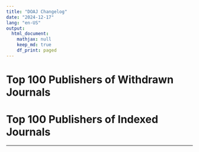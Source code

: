 ```yaml
---
title: "DOAJ Changelog"
date: "2024-12-17"
lang: "en-US"
output:
  html_document:
    mathjax: null
    keep_md: true
    df_print: paged
---
```









# Top 100 Publishers of Withdrawn Journals



<div data-pagedtable="false">
  <script data-pagedtable-source type="application/json">
{"columns":[{"label":["Publisher"],"name":[1],"type":["chr"],"align":["left"]},{"label":["Journal Count"],"name":[2],"type":["int"],"align":["right"]}],"data":[{"1":"Springer Nature","2":"181"},{"1":"Scientific Research Publishing, Inc.","2":"129"},{"1":"Wiley","2":"118"},{"1":"Bentham Science","2":"104"},{"1":"Elsevier","2":"93"},{"1":"Taylor & Francis","2":"73"},{"1":"De Gruyter Brill","2":"71"},{"1":"SciELO","2":"63"},{"1":"Wolters Kluwer","2":"59"},{"1":"Canadian Center of Science and Education","2":"38"},{"1":"Briefland","2":"37"},{"1":"MDPI","2":"35"},{"1":"OpenEdition","2":"29"},{"1":"SAGE","2":"27"},{"1":"Hans Publishers","2":"25"},{"1":"Libertas Academica, Ltd.","2":"25"},{"1":"Portico","2":"25"},{"1":"PAGEPress Publications","2":"22"},{"1":"Academy and Industry Research Collaboration Center","2":"21"},{"1":"Galenos Yayinevi","2":"19"},{"1":"Informing Science Institute","2":"16"},{"1":"NB-Media, Ltd.","2":"16"},{"1":"SciELO Agencia Nacional de Investigación y Desarrollo (ANID)","2":"16"},{"1":"Hikari, Ltd.","2":"15"},{"1":"ScopeMed","2":"15"},{"1":"CMV Verlag","2":"14"},{"1":"Knowledge E DMCC","2":"14"},{"1":"National Library of Serbia","2":"14"},{"1":"Scientific Scholar","2":"14"},{"1":"EJournal Publishing","2":"13"},{"1":"Science Publications","2":"13"},{"1":"Universitas Udayana","2":"13"},{"1":"African Journals Online","2":"12"},{"1":"Copernicus GmbH","2":"12"},{"1":"Elmer Press, Inc.","2":"12"},{"1":"Research Synergy Foundation","2":"12"},{"1":"Sciedu Press","2":"12"},{"1":"Science Alert","2":"12"},{"1":"Universidad Nacional Autonoma de Mexico","2":"12"},{"1":"Universitas Negeri Semarang","2":"12"},{"1":"University Nove de Julho - Uninove","2":"12"},{"1":"International Association of Online Engineering","2":"11"},{"1":"Maxwell Scientific Publication Corp.","2":"11"},{"1":"Universidade de São Paulo. Agência de Bibliotecas e Coleções Digitais","2":"11"},{"1":"University Library System, University of Pittsburgh","2":"11"},{"1":"TathQeef Scientific Publishing","2":"10"},{"1":"Universitas Gadjah Mada","2":"10"},{"1":"Universitas Pendidikan Ganesha","2":"10"},{"1":"Academic Journals","2":"9"},{"1":"Aurora Group, s.r.o","2":"9"},{"1":"Center for Journal Management and Publication, Lambung Mangkurat University","2":"9"},{"1":"Det Kgl. Bibliotek/Royal Danish Library","2":"9"},{"1":"Editorial Universidad de Sevilla","2":"9"},{"1":"LIDSEN Publishing Inc","2":"9"},{"1":"Macrothink Institute, Inc.","2":"9"},{"1":"Maulana Malik Ibrahim State Islamic University","2":"9"},{"1":"Sjournals","2":"9"},{"1":"Centre for Evaluation in Education and Science","2":"8"},{"1":"ISPACS GmbH","2":"8"},{"1":"Maad Rayan Publishing Company","2":"8"},{"1":"New Century Science Press. LLC","2":"8"},{"1":"Universidade Federal de Goias","2":"8"},{"1":"Universitas Indonesia","2":"8"},{"1":"Agency for Marine and Fisheries Research and Development","2":"7"},{"1":"Badan Kebijakan Pembangunan Kesehatan","2":"7"},{"1":"CLOCKSS Archive","2":"7"},{"1":"Edicions de la Universitat de Barcelona","2":"7"},{"1":"EDIPUCRS","2":"7"},{"1":"Firenze University Press","2":"7"},{"1":"Jomard Publishing","2":"7"},{"1":"MECS Publisher","2":"7"},{"1":"NADIA","2":"7"},{"1":"OU Scientific Route","2":"7"},{"1":"TMR Publishing Group","2":"7"},{"1":"Universitas Ahmad Dahlan","2":"7"},{"1":"University of Technology, Sydney","2":"7"},{"1":"University of Trunojoyo Madura","2":"7"},{"1":"Australian International Academic Centre","2":"6"},{"1":"ECO-Vector","2":"6"},{"1":"Egyptian Knowledge Bank","2":"6"},{"1":"Global Vision Press","2":"6"},{"1":"Index Copernicus International","2":"6"},{"1":"Institute of Advanced Engineering and Science","2":"6"},{"1":"Institute of Research and Community Services Diponegoro University (LPPM UNDIP)","2":"6"},{"1":"IOP Publishing","2":"6"},{"1":"JVE International Ltd.","2":"6"},{"1":"Latin America Journals Online","2":"6"},{"1":"LP2M IAIN Pekalongan","2":"6"},{"1":"Mary Ann Liebert","2":"6"},{"1":"Modestum Ltd","2":"6"},{"1":"Muhammadiyah Metro University","2":"6"},{"1":"Portal de Periodicos UFPB","2":"6"},{"1":"Science Publishing Corporation","2":"6"},{"1":"State University of Medan","2":"6"},{"1":"Universidad CES","2":"6"},{"1":"Universidad Complutense de Madrid (Publisher)","2":"6"},{"1":"Universidade Estadual do Sudoeste da Bahia/Edicoes UESB","2":"6"},{"1":"Universitas Semarang","2":"6"},{"1":"Academic Conferences International Ltd","2":"5"},{"1":"Adam Mickiewicz University Poznan","2":"5"}],"options":{"columns":{"min":{},"max":[10]},"rows":{"min":[10],"max":[10]},"pages":{}}}
  </script>
</div>

# Top 100 Publishers of Indexed Journals



<div data-pagedtable="false">
  <script data-pagedtable-source type="application/json">
{"columns":[{"label":["Publisher"],"name":[1],"type":["chr"],"align":["left"]},{"label":["Journal Count"],"name":[2],"type":["int"],"align":["right"]}],"data":[{"1":"Elsevier","2":"929"},{"1":"Springer Nature","2":"636"},{"1":"Wiley","2":"503"},{"1":"MDPI","2":"387"},{"1":"Taylor & Francis","2":"326"},{"1":"De Gruyter Brill","2":"293"},{"1":"Wolters Kluwer","2":"266"},{"1":"Frontiers","2":"211"},{"1":"SAGE","2":"197"},{"1":"Oxford University Press","2":"113"},{"1":"Universitas Negeri Semarang","2":"95"},{"1":"Emerald Publishing","2":"71"},{"1":"Cambridge University Press","2":"54"},{"1":"AOSIS","2":"50"},{"1":"Istanbul University Press","2":"50"},{"1":"Universidad Complutense de Madrid","2":"48"},{"1":"University of Bologna","2":"48"},{"1":"Universidade de São Paulo","2":"47"},{"1":"Lodz University Press","2":"46"},{"1":"Copernicus Publications","2":"45"},{"1":"Universitas Airlangga","2":"44"},{"1":"Ubiquity Press","2":"42"},{"1":"Pensoft Publishers","2":"41"},{"1":"EDP Sciences","2":"39"},{"1":"Universidad Nacional de Colombia","2":"39"},{"1":"Tehran University of Medical Sciences","2":"38"},{"1":"Universidad de Chile","2":"38"},{"1":"Universitas Gadjah Mada","2":"38"},{"1":"Consejo Superior de Investigaciones Científicas","2":"37"},{"1":"Firenze University Press","2":"37"},{"1":"Milano University Press","2":"36"},{"1":"Universitas Udayana","2":"35"},{"1":"Termedia Publishing House","2":"34"},{"1":"Universidad de Costa Rica","2":"34"},{"1":"Universitat Autònoma de Barcelona","2":"34"},{"1":"University of Brawijaya","2":"34"},{"1":"Vilnius University Press","2":"34"},{"1":"Karger Publishers","2":"33"},{"1":"Universidade Estadual de Campinas","2":"33"},{"1":"Universitat de Barcelona","2":"33"},{"1":"Allameh Tabataba'i University Press","2":"32"},{"1":"PAGEPress Publications","2":"32"},{"1":"Universidad Nacional de La Plata","2":"32"},{"1":"Atatürk University","2":"31"},{"1":"Universidade Federal de Santa Catarina","2":"31"},{"1":"Universitas Muhammadiyah Yogyakarta","2":"31"},{"1":"Universitas Negeri Malang","2":"31"},{"1":"Ferdowsi University of Mashhad","2":"30"},{"1":"IOP Publishing","2":"30"},{"1":"JMIR Publications","2":"30"},{"1":"Permanyer","2":"30"},{"1":"University of Isfahan","2":"30"},{"1":"University of Tehran","2":"30"},{"1":"Conselho Nacional de Pesquisa e Pós-graduação em Direito (CONPEDI)","2":"29"},{"1":"BMJ Publishing Group","2":"28"},{"1":"eScholarship Publishing, University of California","2":"28"},{"1":"IEEE","2":"28"},{"1":"AIMS Press","2":"27"},{"1":"Universidade Federal de Minas Gerais","2":"27"},{"1":"AVES","2":"26"},{"1":"Universitat Politècnica de València","2":"26"},{"1":"Open Library of Humanities","2":"25"},{"1":"Universidad Nacional Autónoma de México","2":"25"},{"1":"Universidade do Estado do Rio de Janeiro","2":"25"},{"1":"Muhammadiyah University Press","2":"24"},{"1":"Universidad de Murcia","2":"24"},{"1":"University of Ljubljana Press (Založba Univerze v Ljubljani)","2":"24"},{"1":"V. N. Karazin Kharkiv National University","2":"24"},{"1":"Peoples’ Friendship University of Russia (RUDN University)","2":"23"},{"1":"Universidad de Buenos Aires","2":"23"},{"1":"Universidade de Brasília","2":"23"},{"1":"Universitas Negeri Yogyakarta","2":"23"},{"1":"University Library System, University of Pittsburgh","2":"23"},{"1":"Mashhad University of Medical Sciences","2":"22"},{"1":"Shiraz University of Medical Sciences","2":"22"},{"1":"Universidad de Granada","2":"22"},{"1":"Universidade Federal do Rio Grande do Sul","2":"22"},{"1":"World Scientific Publishing","2":"22"},{"1":"Berghahn Books","2":"21"},{"1":"Ediciones Universidad de Salamanca","2":"21"},{"1":"Universitas Ahmad Dahlan","2":"21"},{"1":"Coimbra University Press","2":"20"},{"1":"EMS Press","2":"20"},{"1":"Karolinum Press","2":"20"},{"1":"Universidad Nacional de Córdoba","2":"20"},{"1":"Universitas Pendidikan Indonesia","2":"20"},{"1":"Fondazione Università Ca’ Foscari","2":"19"},{"1":"Universidad de Alicante","2":"19"},{"1":"Universidad de Antioquia","2":"19"},{"1":"Universidad Nacional, Costa Rica","2":"19"},{"1":"Universidade Federal do Rio de Janeiro","2":"19"},{"1":"Alzahra University","2":"18"},{"1":"European Medical Journal","2":"18"},{"1":"Galenos Yayinevi","2":"18"},{"1":"Groupe d’Etudes et de Recherches pour le Français Langue Internationale (GERFLINT)","2":"18"},{"1":"Scandinavian University Press/Universitetsforlaget","2":"18"},{"1":"Tsinghua University Press","2":"18"},{"1":"Universidade Federal do Paraná","2":"18"},{"1":"American Association for the Advancement of Science (AAAS)","2":"17"},{"1":"Diponegoro University","2":"17"}],"options":{"columns":{"min":{},"max":[10]},"rows":{"min":[10],"max":[10]},"pages":{}}}
  </script>
</div>

---


